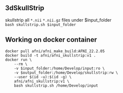 ## 3dSkullStrip
skullstrip all `*.nii` `*.nii.gz` files under $input_folder<br>
`bash skullstrip.sh $input_folder`
## Working on docker container
```
docker pull afni/afni_make_build:AFNI_22.2.05
docker build -t afni/afni_skullstrip:v1 .
docker run \
    --rm \
    -v $input_folder:/home/Develop/input:ro \
    -v $output_folder:/home/Develop/skullstrip:rw \
    --user $(id -u):$(id -g) \
    afni/afni_skullstrip:v1 \
    bash skullstrip.sh /home/Develop/input
```
